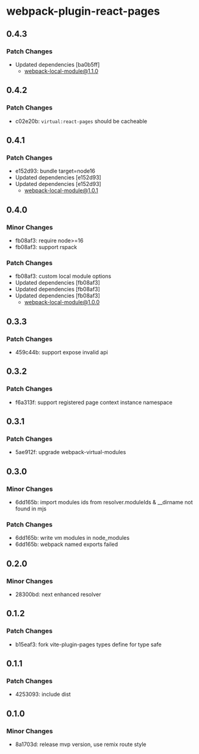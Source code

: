 # webpack-plugin-react-pages

## 0.4.3

### Patch Changes

- Updated dependencies [ba0b5ff]
  - webpack-local-module@1.1.0

## 0.4.2

### Patch Changes

- c02e20b: `virtual:react-pages` should be cacheable

## 0.4.1

### Patch Changes

- e152d93: bundle target=node16
- Updated dependencies [e152d93]
- Updated dependencies [e152d93]
  - webpack-local-module@1.0.1

## 0.4.0

### Minor Changes

- fb08af3: require node>=16
- fb08af3: support rspack

### Patch Changes

- fb08af3: custom local module options
- Updated dependencies [fb08af3]
- Updated dependencies [fb08af3]
- Updated dependencies [fb08af3]
  - webpack-local-module@1.0.0

## 0.3.3

### Patch Changes

- 459c44b: support expose invalid api

## 0.3.2

### Patch Changes

- f6a313f: support registered page context instance namespace

## 0.3.1

### Patch Changes

- 5ae912f: upgrade webpack-virtual-modules

## 0.3.0

### Minor Changes

- 6dd165b: import modules ids from resolver.moduleIds & \_\_dirname not found in mjs

### Patch Changes

- 6dd165b: write vm modules in node_modules
- 6dd165b: webpack named exports failed

## 0.2.0

### Minor Changes

- 28300bd: next enhanced resolver

## 0.1.2

### Patch Changes

- b15eaf3: fork vite-plugin-pages types define for type safe

## 0.1.1

### Patch Changes

- 4253093: include dist

## 0.1.0

### Minor Changes

- 8a1703d: release mvp version, use remix route style
